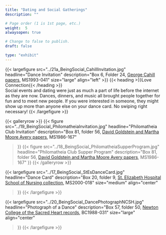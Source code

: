 ```yaml
---
title: "Dating and Social Gatherings"
description: ""

# Page order (1 is 1st page, etc.)
weight:  5
alwaysopen: true

# Change to false to publish.
draft: false

type: "exhibit"
---
```


{{< largefigure src="../21a_BeingSocial_CahillInvitation.jpg"
                headline="Dance Invitation"
                description="Box 6, Folder 24, [George Cahill papers](https://bc-primo.hosted.exlibrisgroup.com/primo-explore/fulldisplay?docid=ALMA-BC21422082920001021&context=L&vid=bclib_new&search_scope=bcl&tab=bcl_only&lang=en_US), MS1993-041"
                size="large" align="left" >}}
{{< heading >}}Love Connection{{< /heading >}}  
Social events and dating were just as much a part of life before the internet as they are now. Dances, dinners, and music all brought people together for fun and to meet new people. If you were interested in someone, they might show up more than anyone else on your dance card. No swiping right necessary!
{{< /largefigure >}}

{{< galleryrow >}}
{{< figure src="../19_BeingSocial_PhilomatheiaInvitation.jpg"
            headline="Philomatheia Club Invitation"
            description="Box 81, folder 56, [David Goldstein and Martha Moore Avery papers](https://bc-primo.hosted.exlibrisgroup.com/primo-explore/fulldisplay?docid=ALMA-BC21387017070001021&context=L&vid=bclib_new&search_scope=bcl&tab=bcl_only&lang=en_US), MS1986-167"
>}}
{{< figure src="../18_BeingSocial_PhilomatheiaSupperProgram.jpg"
            headline="Philomatheia Club Supper Program"
            description="Box 81, folder 56, [David Goldstein and Martha Moore Avery papers](https://bc-primo.hosted.exlibrisgroup.com/primo-explore/fulldisplay?docid=ALMA-BC21387017070001021&context=L&vid=bclib_new&search_scope=bcl&tab=bcl_only&lang=en_US), MS1986-167"
>}}
{{< /galleryrow >}}

{{< largefigure src="../17_BeingSocial_StEsDanceCard.jpg"
            headline="Dance Card"
            description="Box 20, folder 9, [St. Elizabeth Hospital School of Nursing collection](https://bc-primo.hosted.exlibrisgroup.com/primo-explore/fulldisplay?docid=ALMA-BC21459187360001021&context=L&vid=bclib_new&search_scope=bcl&tab=bcl_only&lang=en_US), MS2000-018"
            size="medium" align="center"
>}}
{{< /largefigure >}}

{{< largefigure src="../20_BeingSocial_DancePhotographNCSH.jpg"
            headline="Photograph of a Dance"
            description="Box 57, folder 50, [Newton College of the Sacred Heart records](https://bc-primo.hosted.exlibrisgroup.com/primo-explore/fulldisplay?docid=ALMA-BC21323284070001021&context=L&vid=bclib_new&search_scope=bcl&tab=bcl_only&lang=en_US), BC1988-031"
            size="large" align="center"
>}}
{{< /largefigure >}}
